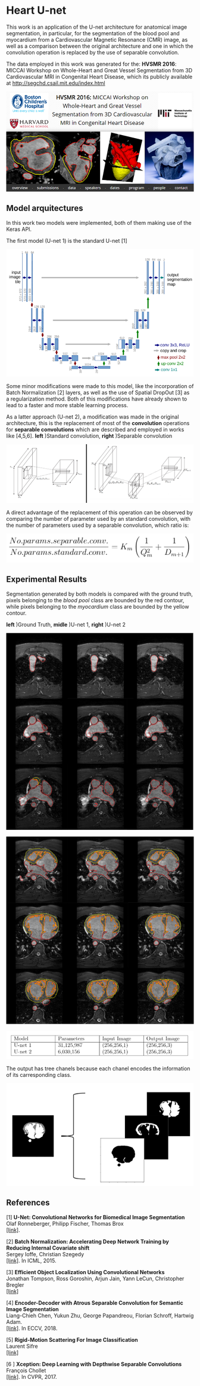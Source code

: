# **Heart U-net**
This work is an application of the U-net architecture for anatomical image segmentation, in particular, for the segmentation of the blood pool and myocardium from a Cardiovascular Magnetic Resonance (CMR) image, as well as a comparison between the original architecture and one in which the convolution operation is replaced by the use of separable convolution.

The data employed in this work was generated for the:
**HVSMR 2016**: MICCAI Workshop on Whole-Heart and Great Vessel Segmentation from 3D Cardiovascular MRI in Congenital Heart Disease, which its publicly available at
http://segchd.csail.mit.edu/index.html 

<p align="center">
    <img src=/images/HVSMR.PNG />
</p>

## **Model arquitectures**
In this work two models were implemented, both of them making use of the Keras API.

The first model (U-net 1) is the standard U-net [1]

<p align="center">
    <img src=/images/unet.png  />
</p>

Some minor modifications were made to this model, like the incorporation of Batch Normalization [2] layers, as well as the use of Spatial DropOut [3] as a regularization method. Both of this modifications have already shown to lead to a faster and more stable learning process. 

As a latter approach (U-net 2), a modification was made in the original architecture, this is the replacement of most of the **convolution** operations for **separable convolutions** which are described and employed in works like [4,5,6].
**left** )Standard convolution, **right** )Separable convolution

<p align="center">
    <img src=/images/DSconv.png alt="Image"  />
</p>

A direct advantage of the replacement of this operation can be observed by comparing the number of parameter used by an standard convolution, with the number of parameters used by a separable convolution, which ratio is:

<p align="center">
    <img src=/images/SDratio.PNG alt="Image"  />

</p>

## **Experimental Results** 
Segmentation generated by both models is compared with the ground truth, pixels belonging to the *blood pool* class are bounded by the red contour, while pixels belonging to the *myocardium* class are bounded by the yellow contour.


**left**  )Ground Truth, **midle**  )U-net 1, **right**  )U-net 2

<p align="center">
    <img src=/images/Segmentation1.PNG />

</p>


<p align="center">
    <img src=/images/Segmentation2.PNG />

</p>



<p align="center">
    <img src=/images/Modelprop.PNG />

</p>

The output has tree chanels because each chanel encodes the information of its carresponding class.


<p align="center">
    <img src=/images/Imagebychannels.PNG />
    

</p>


## **References**
[1] **U-Net: Convolutional Networks for Biomedical Image Segmentation**<br />
Olaf Ronneberger, Philipp Fischer, Thomas Brox <br />
[[link]](https://arxiv.org/abs/1505.04597).

[2] **Batch Normalization: Accelerating Deep Network Training by Reducing Internal Covariate shift**<br />
Sergey Ioffe, Christian Szegedy <br />
[[link]](https://arxiv.org/abs/1502.03167). In ICML, 2015.

[3] **Efficient Object Localization Using Convolutional Networks**<br />
Jonathan Tompson, Ross Goroshin, Arjun Jain, Yann LeCun, Christopher Bregler <br />
[[link]](https://arxiv.org/abs/1411.4280)

[4] **Encoder-Decoder with Atrous Separable Convolution for Semantic Image Segmentation**<br />
Liang-Chieh Chen, Yukun Zhu, George Papandreou, Florian Schroff, Hartwig Adam.<br />
[[link]](https://arxiv.org/abs/1802.02611). In ECCV, 2018.

[5] **Rigid-Motion Scattering For Image Classification** <br />
Laurent Sifre <br />
[[link]](https://www.di.ens.fr/data/publications/papers/phd_sifre.pdf)

[6 ] **Xception: Deep Learning with Depthwise Separable Convolutions**<br />
François Chollet<br />
[[link]](https://arxiv.org/abs/1610.02357). In CVPR, 2017.
